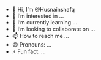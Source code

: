 - 👋 Hi, I’m @Husnainshafq
- 👀 I’m interested in ...
- 🌱 I’m currently learning ...
- 💞️ I’m looking to collaborate on ...
- 📫 How to reach me ...
- 😄 Pronouns: ...
- ⚡ Fun fact: ...

<!---
Husnainshafq/Husnainshafq is a ✨ special ✨ repository because its `README.md` (this file) appears on your GitHub profile.
You can click the Preview link to take a look at your changes.
--->
